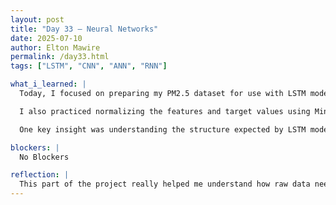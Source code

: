 ```yaml
---
layout: post
title: "Day 33 – Neural Networks"
date: 2025-07-10
author: Elton Mawire
permalink: /day33.html
tags: ["LSTM", "CNN", "ANN", "RNN"]

what_i_learned: |
  Today, I focused on preparing my PM2.5 dataset for use with LSTM models. I learned how to structure time series data by turning it into overlapping sequences so that the model can understand patterns over time. Specifically, the use of sliding windows of past values (like AOD, temperature, humidity, and wind speed) to predict future PM2.5 levels.

  I also practiced normalizing the features and target values using MinMaxScaler so that the data fits within a range that's friendly to neural networks. This step is especially important for LSTMs, which are sensitive to the scale of input values.

  One key insight was understanding the structure expected by LSTM models: they need 3D input of the form (batch_size, time_steps, features). I created a function to generate these sequences by sliding a window across the dataset and pairing each window with the PM2.5 value that follows it.

blockers: |
  No Blockers

reflection: |
  This part of the project really helped me understand how raw data needs to be shaped before it can be used in machine learning models — especially for sequential models like LSTMs. At first, it wasn’t intuitive that we need to manually slide windows over the data and realign the target values. But once I implemented the create_sequences() function and saw how it worked, it all clicked.Another interesting takeaway was seeing how both PyTorch and TensorFlow handle the same concept but in slightly different ways — PyTorch gives more control, while TensorFlow abstracts a lot under the hood. Both are powerful depending on the use case.
---
```

